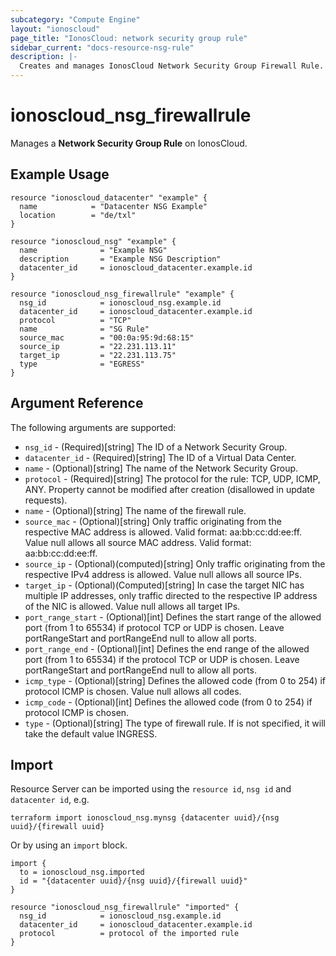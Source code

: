 ```yaml
---
subcategory: "Compute Engine"
layout: "ionoscloud"
page_title: "IonosCloud: network security group rule"
sidebar_current: "docs-resource-nsg-rule"
description: |-
  Creates and manages IonosCloud Network Security Group Firewall Rule.
---
```


# ionoscloud_nsg_firewallrule

Manages a **Network Security Group Rule** on IonosCloud.

## Example Usage

```hcl
resource "ionoscloud_datacenter" "example" {
  name            = "Datacenter NSG Example"
  location        = "de/txl"
}

resource "ionoscloud_nsg" "example" {
  name              = "Example NSG"
  description       = "Example NSG Description"
  datacenter_id     = ionoscloud_datacenter.example.id
}

resource "ionoscloud_nsg_firewallrule" "example" {
  nsg_id            = ionoscloud_nsg.example.id
  datacenter_id     = ionoscloud_datacenter.example.id
  protocol          = "TCP"
  name              = "SG Rule"
  source_mac        = "00:0a:95:9d:68:15"
  source_ip         = "22.231.113.11"
  target_ip         = "22.231.113.75"
  type              = "EGRESS"
}
```

## Argument Reference

The following arguments are supported:
* `nsg_id` - (Required)[string] The ID of a Network Security Group.
* `datacenter_id` - (Required)[string] The ID of a Virtual Data Center.
* `name` - (Optional)[string] The name of the Network Security Group.
* `protocol` - (Required)[string] The protocol for the rule: TCP, UDP, ICMP, ANY. Property cannot be modified after creation (disallowed in update requests).
* `name` - (Optional)[string] The name of the firewall rule.
* `source_mac` - (Optional)[string] Only traffic originating from the respective MAC address is allowed. Valid format: aa:bb:cc:dd:ee:ff. Value null allows all source MAC address. Valid format: aa:bb:cc:dd:ee:ff.
* `source_ip` -  (Optional)(computed)[string] Only traffic originating from the respective IPv4 address is allowed. Value null allows all source IPs.
* `target_ip` - (Optional)(Computed)[string] In case the target NIC has multiple IP addresses, only traffic directed to the respective IP address of the NIC is allowed. Value null allows all target IPs.
* `port_range_start` - (Optional)[int] Defines the start range of the allowed port (from 1 to 65534) if protocol TCP or UDP is chosen. Leave portRangeStart and portRangeEnd null to allow all ports.
* `port_range_end` - (Optional)[int] Defines the end range of the allowed port (from 1 to 65534) if the protocol TCP or UDP is chosen. Leave portRangeStart and portRangeEnd null to allow all ports.
* `icmp_type` - (Optional)[string] Defines the allowed code (from 0 to 254) if protocol ICMP is chosen. Value null allows all codes.
* `icmp_code` - (Optional)[int] Defines the allowed code (from 0 to 254) if protocol ICMP is chosen.
* `type` - (Optional)[string] The type of firewall rule. If is not specified, it will take the default value INGRESS.

## Import

Resource Server can be imported using the `resource id`, `nsg id` and `datacenter id`, e.g.

```shell
terraform import ionoscloud_nsg.mynsg {datacenter uuid}/{nsg uuid}/{firewall uuid}
```

Or by using an `import` block.
```hcl
import {
  to = ionoscloud_nsg.imported
  id = "{datacenter uuid}/{nsg uuid}/{firewall uuid}" 
}
  
resource "ionoscloud_nsg_firewallrule" "imported" {
  nsg_id            = ionoscloud_nsg.example.id
  datacenter_id     = ionoscloud_datacenter.example.id
  protocol          = protocol of the imported rule
}
```